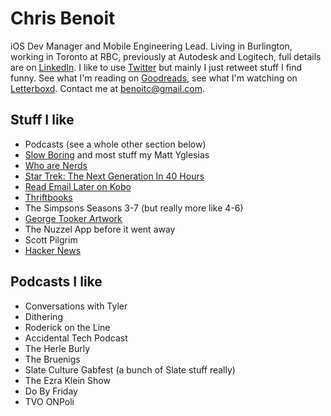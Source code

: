 # Chris Benoit

iOS Dev Manager and Mobile Engineering Lead. Living in Burlington, working in Toronto at RBC, previously at Autodesk and Logitech, full details are on [LinkedIn](www.linkedin.com/in/chris-benoit-hello). I like to use [Twitter](https://twitter.com/b3no) but mainly I just retweet stuff I find funny. See what I'm reading on [Goodreads](http://www.goodreads.com/user/show/12451623-chris-benoit), see what I'm watching on [Letterboxd](http://letterboxd.com/b3no/). Contact me at [benoitc@gmail.com](benoitc@gmail.com).

## Stuff I like

- Podcasts (see a whole other section below)
- [Slow Boring](https://www.slowboring.com/) and most stuff my Matt Yglesias
- [Who are Nerds](https://popula.com/2019/04/04/what-are-nerds/)
- [Star Trek: The Next Generation In 40 Hours](https://medium.com/maxistentialism-blog/star-trek-the-next-generation-in-40-hours-c4a6762cbd3)
- [Read Email Later on Kobo](https://www.reademaillater.com/)
- [Thriftbooks](https://www.thriftbooks.com/)
- The Simpsons Seasons 3-7 (but really more like 4-6)
- [George Tooker Artwork](https://www.wikiart.org/en/george-tooker)
- The Nuzzel App before it went away
- Scott Pilgrim
- [Hacker News](https://news.ycombinator.com)

## Podcasts I like
- Conversations with Tyler
- Dithering
- Roderick on the Line
- Accidental Tech Podcast
- The Herle Burly
- The Bruenigs
- Slate Culture Gabfest (a bunch of Slate stuff really)
- The Ezra Klein Show
- Do By Friday
- TVO ONPoli
